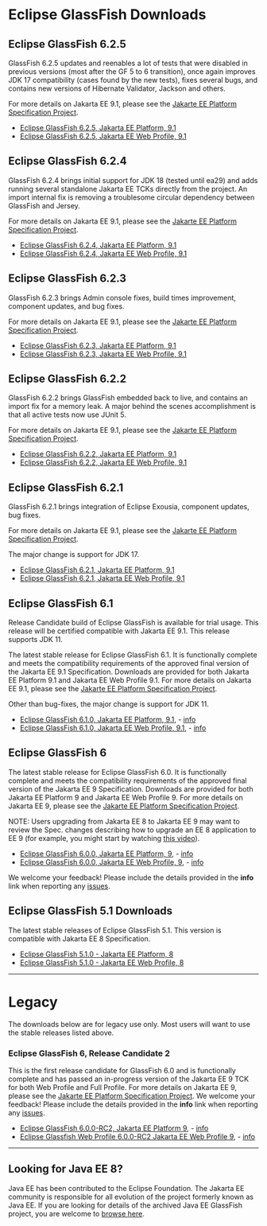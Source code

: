 # Eclipse GlassFish Downloads

## Eclipse GlassFish 6.2.5

GlassFish 6.2.5 updates and reenables a lot of tests that were disabled in previous versions (most after the GF 5 to 6 transition), once again improves JDK 17 compatibility (cases found by the new tests), fixes several bugs, and contains new versions of Hibernate Validator, Jackson and others.

For more details on Jakarta EE 9.1, please see the [Jakarte EE Platform Specification Project](https://eclipse-ee4j.github.io/jakartaee-platform/).

* [Eclipse GlassFish 6.2.5, Jakarta EE Platform, 9.1](https://www.eclipse.org/downloads/download.php?file=/ee4j/glassfish/glassfish-6.2.5.zip)
* [Eclipse GlassFish 6.2.5, Jakarta EE Web Profile, 9.1](https://www.eclipse.org/downloads/download.php?file=/ee4j/glassfish/web-6.2.5.zip)

## Eclipse GlassFish 6.2.4

GlassFish 6.2.4 brings initial support for JDK 18 (tested until ea29) and adds running several standalone Jakarta EE TCKs directly from the project. An import internal fix is removing a troublesome circular dependency between GlassFish and Jersey.

For more details on Jakarta EE 9.1, please see the [Jakarte EE Platform Specification Project](https://eclipse-ee4j.github.io/jakartaee-platform/).

* [Eclipse GlassFish 6.2.4, Jakarta EE Platform, 9.1](https://www.eclipse.org/downloads/download.php?file=/ee4j/glassfish/glassfish-6.2.4.zip)
* [Eclipse GlassFish 6.2.4, Jakarta EE Web Profile, 9.1](https://www.eclipse.org/downloads/download.php?file=/ee4j/glassfish/web-6.2.4.zip)

## Eclipse GlassFish 6.2.3

GlassFish 6.2.3 brings Admin console fixes, build times improvement, component updates, and bug fixes.

For more details on Jakarta EE 9.1, please see the [Jakarte EE Platform Specification Project](https://eclipse-ee4j.github.io/jakartaee-platform/).

* [Eclipse GlassFish 6.2.3, Jakarta EE Platform, 9.1](https://www.eclipse.org/downloads/download.php?file=/ee4j/glassfish/glassfish-6.2.3.zip)
* [Eclipse GlassFish 6.2.3, Jakarta EE Web Profile, 9.1](https://www.eclipse.org/downloads/download.php?file=/ee4j/glassfish/web-6.2.3.zip)

## Eclipse GlassFish 6.2.2

GlassFish 6.2.2 brings GlassFish embedded back to live, and contains an import fix for a memory leak. A major behind the scenes accomplishment is that all active tests now use JUnit 5.

For more details on Jakarta EE 9.1, please see the [Jakarte EE Platform Specification Project](https://eclipse-ee4j.github.io/jakartaee-platform/).

* [Eclipse GlassFish 6.2.2, Jakarta EE Platform, 9.1](https://www.eclipse.org/downloads/download.php?file=/ee4j/glassfish/glassfish-6.2.2.zip)
* [Eclipse GlassFish 6.2.2, Jakarta EE Web Profile, 9.1](https://www.eclipse.org/downloads/download.php?file=/ee4j/glassfish/web-6.2.2.zip)

## Eclipse GlassFish 6.2.1

GlassFish 6.2.1 brings integration of Eclipse Exousia, component updates, bug fixes.

For more details on Jakarta EE 9.1, please see the [Jakarte EE Platform Specification Project](https://eclipse-ee4j.github.io/jakartaee-platform/).

The major change is support for JDK 17.

* [Eclipse GlassFish 6.2.1, Jakarta EE Platform, 9.1](https://www.eclipse.org/downloads/download.php?file=/ee4j/glassfish/glassfish-6.2.1.zip)
* [Eclipse GlassFish 6.2.1, Jakarta EE Web Profile, 9.1](https://www.eclipse.org/downloads/download.php?file=/ee4j/glassfish/web-6.2.1.zip)

## Eclipse GlassFish 6.1

Release Candidate build of Eclipse GlassFish is available for trial usage. This release will be certified compatible with
Jakarta EE 9.1. This release supports JDK 11.

The latest stable release for Eclipse GlassFish 6.1. It is functionally complete and meets the compatibility requirements of the approved final version of the Jakarta EE 9.1 Specification. Downloads are provided for both Jakarta EE Platform 9.1 and Jakarta EE Web Profile 9.1.
For more details on Jakarta EE 9.1, please see the [Jakarte EE Platform Specification Project](https://eclipse-ee4j.github.io/jakartaee-platform/). 

Other than bug-fixes, the major change is support for JDK 11.

* [Eclipse GlassFish 6.1.0, Jakarta EE Platform, 9.1](https://www.eclipse.org/downloads/download.php?file=/ee4j/glassfish/glassfish-6.1.0.zip), - [info](https://download.eclipse.org/ee4j/glassfish/glassfish-6.1.0.info)
* [Eclipse GlassFish 6.1.0, Jakarta EE Web Profile, 9.1](https://www.eclipse.org/downloads/download.php?file=/ee4j/glassfish/web-6.1.0.zip), - [info](https://download.eclipse.org/ee4j/glassfish/web-6.1.0.info)

## Eclipse GlassFish 6

The latest stable release for Eclipse GlassFish 6.0. It is functionally complete and meets the compatibility requirements of the approved final version of the Jakarta EE 9 Specification. Downloads are provided for both Jakarta EE Platform 9 and Jakarta EE Web Profile 9.
For more details on Jakarta EE 9, please see the [Jakarte EE Platform Specification Project](https://eclipse-ee4j.github.io/jakartaee-platform/). 

NOTE: Users upgrading from Jakarta EE 8 to Jakarta EE 9 may want to review the Spec. changes describing how to upgrade an EE 8 application to EE 9 (for example, you might start by watching [this video](https://youtu.be/3ClvncBrKJw?t=405)).

* [Eclipse GlassFish 6.0.0, Jakarta EE Platform, 9](https://www.eclipse.org/downloads/download.php?file=/ee4j/glassfish/glassfish-6.0.0.zip), - [info](https://download.eclipse.org/ee4j/glassfish/glassfish-6.0.0.info)
* [Eclipse GlassFish 6.0.0, Jakarta EE Web Profile, 9](https://www.eclipse.org/downloads/download.php?file=/ee4j/glassfish/web-6.0.0.zip), - [info](https://download.eclipse.org/ee4j/glassfish/web-6.0.0.info)

We welcome your feedback! Please include the details provided in the **info** link when reporting any [issues](https://github.com/eclipse-ee4j/glassfish/issues).


## Eclipse GlassFish 5.1 Downloads

The latest stable releases of Eclipse GlassFish 5.1. This version is compatible with Jakarta EE 8 Specification.

* [Eclipse GlassFish 5.1.0 - Jakarta EE Platform, 8](https://www.eclipse.org/downloads/download.php?file=/glassfish/glassfish-5.1.0.zip)
* [Eclipse GlassFish 5.1.0 - Jakarta EE Web Profile, 8](https://www.eclipse.org/downloads/download.php?file=/glassfish/web-5.1.0.zip)

----

# Legacy

The downloads below are for legacy use only. Most users will want to use the stable releases listed above.

### Eclipse GlassFish 6, Release Candidate 2

This is the first release candidate for GlassFish 6.0 and is functionally complete and has passed an in-progress version of the Jakarta EE 9 TCK for both Web Profile and Full Profile.
For more details on Jakarta EE 9, please see the [Jakarte EE Platform Specification Project](https://eclipse-ee4j.github.io/jakartaee-platform/). We welcome your feedback! Please include the details provided in the **info** link when reporting any [issues](https://github.com/eclipse-ee4j/glassfish/issues).

* [Eclipse GlassFish 6.0.0-RC2, Jakarta EE Platform 9](https://download.eclipse.org/ee4j/glassfish/glassfish-6.0.0-RC2.zip), - [info](https://download.eclipse.org/ee4j/glassfish/glassfish-6.0.0-RC2.info)
* [Eclipse Glassfish Web Profile 6.0.0-RC2 Jakarta EE Web Profile 9](https://download.eclipse.org/ee4j/glassfish/web-6.0.0-RC2.zip), - [info](https://download.eclipse.org/ee4j/glassfish/web-6.0.0-RC2.info)




----

## Looking for Java EE 8?

Java EE has been contributed to the Eclipse Foundation.
The Jakarta EE community is responsible for all evolution of the
project formerly known as Java EE.
If you are looking for details of the archived Java EE GlassFish project, you are welcome to
[browse here](https://javaee.github.io/glassfish). 
